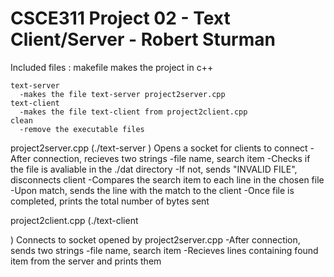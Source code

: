 # CSCE311 Project 02 - Text Client/Server - Robert Sturman

Included files :
  makefile
    makes the project in c++

    text-server
      -makes the file text-server project2server.cpp
    text-client
      -makes the file text-client from project2client.cpp
    clean
      -remove the executable files
  project2server.cpp (./text-server <DOMAIN NAME>)
    Opens a socket for clients to connect
      -After connection, recieves two strings
        -file name, search item
      -Checks if the file is avaliable in the ./dat directory
        -If not, sends "INVALID FILE", disconnects client
      -Compares the search item to each line in the chosen file
        -Upon match, sends the line with the match to the client
        -Once file is completed, prints the total number of bytes sent


  project2client.cpp (./text-client <DOMAIN NAME> <FILE NAME> <SEARCH ITEM>)
    Connects to socket opened by project2server.cpp
      -After connection, sends two strings
        -file name, search item
      -Recieves lines containing found item from the server and prints them
